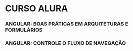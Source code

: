 # CURSO ALURA
### ANGULAR: BOAS PRÁTICAS EM ARQUITETURAS E FORMULÁRIOS
### ANGULAR: CONTROLE O FLUXO DE NAVEGAÇÃO
